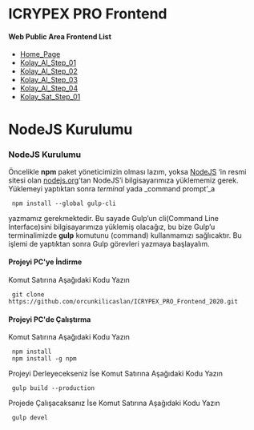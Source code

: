# ICRYPEX PRO Frontend

#### Web Public Area Frontend List
 - [Home_Page](https://orcunkilicaslan.github.io/ICRYPEX_PRO_Frontend_2020/html/Home_Page.html)
 - [Kolay_Al_Step_01](https://orcunkilicaslan.github.io/ICRYPEX_PRO_Frontend_2020/html/Kolay_Al_Step_01.html)
 - [Kolay_Al_Step_02](https://orcunkilicaslan.github.io/ICRYPEX_PRO_Frontend_2020/html/Kolay_Al_Step_02.html)
 - [Kolay_Al_Step_03](https://orcunkilicaslan.github.io/ICRYPEX_PRO_Frontend_2020/html/Kolay_Al_Step_03.html)
 - [Kolay_Al_Step_04](https://orcunkilicaslan.github.io/ICRYPEX_PRO_Frontend_2020/html/Kolay_Al_Step_04.html)
 - [Kolay_Sat_Step_01](https://orcunkilicaslan.github.io/ICRYPEX_PRO_Frontend_2020/html/Kolay_Sat_Step_01.html)
   

# NodeJS Kurulumu
  
### NodeJS Kurulumu  
Öncelikle **npm** paket yöneticimizin olması lazım, yoksa [NodeJS](https://nodejs.org/) ‘in resmi sitesi olan [nodejs.org](https://nodejs.org/en/download/)’tan NodeJS’i bilgisayarımıza yüklememiz gerek.  Yüklemeyi yaptıktan sonra _terminal_ yada _command prompt’_a  
  
     npm install --global gulp-cli  

yazmamız gerekmektedir. Bu sayade Gulp’un cli(Command Line Interface)sini bilgisayarımıza yüklemiş olacağız, bu bize Gulp’u terminalimizde **gulp** komutunu (command) kullanmamızı sağlıcaktır. Bu işlemi de yaptıktan sonra Gulp görevleri yazmaya başlayalım.  
  
  
#### Projeyi PC'ye İndirme  
Komut Satırına Aşağıdaki Kodu Yazın  

     git clone https://github.com/orcunkilicaslan/ICRYPEX_PRO_Frontend_2020.git  

#### Projeyi PC'de Çalıştırma  
Komut Satırına Aşağıdaki Kodu Yazın  

     npm install
     npm install -g npm  


Projeyi Derleyecekseniz İse Komut Satırına Aşağıdaki Kodu Yazın  

     gulp build --production

Projede Çalışacaksanız İse Komut Satırına Aşağıdaki Kodu Yazın  

     gulp devel  